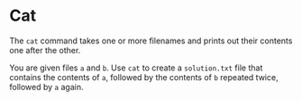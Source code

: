 # Cat

The `cat` command takes one or more filenames and prints out their contents one after the other.

You are given files `a` and `b`.
Use `cat` to create a `solution.txt` file that contains the contents of `a`, followed by the contents of `b` repeated twice, followed by `a` again.
